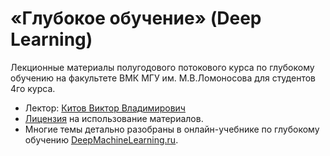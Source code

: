 # «Глубокое обучение» (Deep Learning)

Лекционные материалы полугодового потокового курса по глубокому обучению на факультете ВМК МГУ им. М.В.Ломоносова для студентов 4го курса.

* Лектор: [Китов Виктор Владимирович](https://victorkitov.github.io/)
* [Лицензия](LICENCE.md) на использование материалов.
* Многие темы детально разобраны в онлайн-учебнике по глубокому обучению [DeepMachineLearning.ru](https://deepmachinelearning.ru/).
